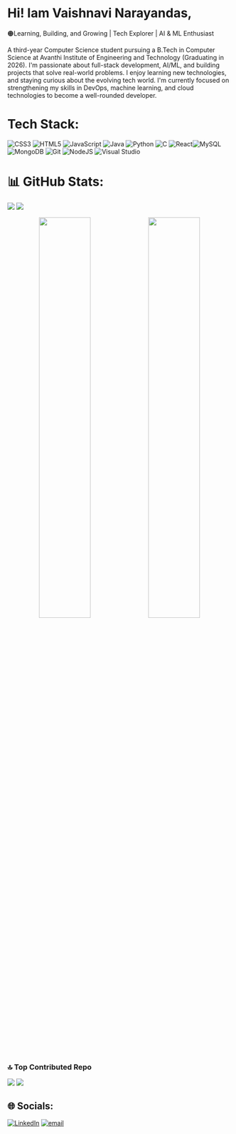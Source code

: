 # Hi! Iam Vaishnavi Narayandas,
🟠Learning, Building, and Growing | Tech Explorer | AI & ML Enthusiast

A third-year Computer Science student  pursuing a B.Tech in Computer Science at Avanthi Institute of Engineering and Technology (Graduating in 2026). I'm passionate about full-stack development, AI/ML, and building projects that solve real-world problems. I enjoy learning new technologies, and staying curious about the evolving tech world. I'm currently focused on strengthening my skills in DevOps, machine learning, and cloud technologies to become a well-rounded developer.<br>


# Tech Stack:
 ![CSS3](https://img.shields.io/badge/css3-%231572B6.svg?style=for-the-badge&logo=css3&logoColor=white) 
![HTML5](https://img.shields.io/badge/html5-%23E34F26.svg?style=for-the-badge&logo=html5&logoColor=white)
![JavaScript](https://img.shields.io/badge/javascript-%23323330.svg?style=for-the-badge&logo=javascript&logoColor=%23F7DF1E)
![Java](https://img.shields.io/badge/java-%23ED8B00.svg?style=for-the-badge&logo=openjdk&logoColor=white) 
![Python](https://img.shields.io/badge/python-3670A0?style=for-the-badge&logo=python&logoColor=ffdd54) 
![C](https://img.shields.io/badge/c-%2300599C.svg?style=for-the-badge&logo=c&logoColor=white)
![React](https://img.shields.io/badge/react-%2320232a.svg?style=for-the-badge&logo=react&logoColor=%2361DAFB
)![MySQL](https://img.shields.io/badge/mysql-4479A1.svg?style=for-the-badge&logo=mysql&logoColor=white)
![MongoDB](https://img.shields.io/badge/MongoDB-%234ea94b.svg?style=for-the-badge&logo=mongodb&logoColor=white)
![Git](https://img.shields.io/badge/git-%23F05033.svg?style=for-the-badge&logo=git&logoColor=white)
![NodeJS](https://img.shields.io/badge/node.js-6DA55F?style=for-the-badge&logo=node.js&logoColor=white)
![Visual Studio](https://img.shields.io/badge/-Visual%20Studio-5C2D91?style=for-the-badge&logo=visual-studio&logoColor=white)




# 📊 GitHub Stats:

![](https://github-readme-stats.vercel.app/api/top-langs/?username=vaish-navi0007&theme=radical&hide_border=false&include_all_commits=false&count_private=false&layout=compact)
[![](https://visitcount.itsvg.in/api?id=vaish-navi0007&icon=0&color=0)](https://visitcount.itsvg.in)
<p align="center">
  <img src="https://github-readme-stats.vercel.app/api?username=vaish-navi0007&theme=radical&hide_border=false&include_all_commits=false&count_private=false" width="48%" />
  <img src="https://nirzak-streak-stats.vercel.app/?user=vaish-navi0007&theme=radical&hide_border=false" width="48%" />

  
</p>



### 🔝 Top Contributed Repo
![](https://github-contributor-stats.vercel.app/api?username=vaish-navi0007&limit=5&theme=radical&combine_all_yearly_contributions=true)
[![](https://visitcount.itsvg.in/api?id=vaish-navi0007&icon=0&color=0)](https://visitcount.itsvg.in)

## 🌐 Socials:
[![LinkedIn](https://img.shields.io/badge/LinkedIn-%230077B5.svg?logo=linkedin&logoColor=white)](https://www.linkedin.com/in/vaishnavi-narayandas-719b652b6/) [![email](https://img.shields.io/badge/Email-D14836?logo=gmail&logoColor=white)](mailto:nvaishnavi2108@gmail.com) 

<!-- Proudly created with GPRM ( https://gprm.itsvg.in ) -->



